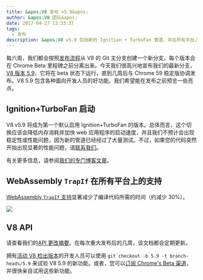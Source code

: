 ```yaml
---
title: &apos;V8 发布 v5.9&apos;
author: &apos;V8 团队&apos;
date: 2017-04-27 13:33:37
tags:
  - 发布
description: &apos;V8 v5.9 包括新的 Ignition + TurboFan 管道，并在所有平台上添加了 WebAssembly TrapIf 支持。&apos;
---
```

每六周，我们都会按照[发布流程](/docs/release-process)从 V8 的 Git 主分支创建一个新分支，每个版本会在 Chrome Beta 里程碑之前分离出来。今天我们很高兴地宣布我们的最新分支，[V8 版本 5.9](https://chromium.googlesource.com/v8/v8.git/+log/branch-heads/5.9)，它将在 beta 状态下运行，直到几周后与 Chrome 59 稳定版协调发布。V8 5.9 包含各种面向开发人员的好功能。我们希望能在发布之前预览一些亮点。

<!--truncate-->
## Ignition+TurboFan 启动

V8 v5.9 将成为第一个默认启用 Ignition+TurboFan 的版本。总体而言，这个切换应该会降低内存消耗并加快 web 应用程序的启动速度，并且我们不预计会出现稳定性或性能问题，因为新的管道已经经过了大量测试。不过，如果您的代码突然开始出现显著的性能问题，请[联系我们](https://bugs.chromium.org/p/v8/issues/entry?template=Bug%20report%20for%20the%20new%20pipeline)。

有关更多信息，请参阅[我们的专门博客文章](/blog/launching-ignition-and-turbofan)。

## WebAssembly `TrapIf` 在所有平台上的支持

[WebAssembly `TrapIf` 支持](https://chromium.googlesource.com/v8/v8/+/98fa962e5f342878109c26fd7190573082ac3abe)显著减少了编译代码所需的时间（约减少 30%）。

![](/_img/v8-release-59/angrybots.png)

## V8 API

请查看我们的[API 更改摘要](https://docs.google.com/document/d/1g8JFi8T_oAE_7uAri7Njtig7fKaPDfotU6huOa1alds/edit)。在每次重大发布后的几周，该文档都会定期更新。

拥有[活动 V8 检出版本](/docs/source-code#using-git)的开发人员可以使用 `git checkout -b 5.9 -t branch-heads/5.9` 来试验 V8 5.9 的新功能。或者，您可以[订阅 Chrome&apos;s Beta 渠道](https://www.google.com/chrome/browser/beta.html)，并很快亲自试用这些新功能。
